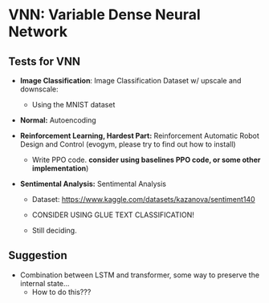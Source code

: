 # VNN: Variable Dense Neural Network

## Tests for VNN

* **Image Classification**: Image Classification Dataset w/ upscale and downscale:
    * Using the MNIST dataset

* **Normal:** Autoencoding 

* **Reinforcement Learning, Hardest Part:** Reinforcement Automatic Robot Design and Control (evogym, please try to find out how to install)
    * Write PPO code. **consider using baselines PPO code, or some other implementation**)

* **Sentimental Analysis:** Sentimental Analysis 
    * Dataset: https://www.kaggle.com/datasets/kazanova/sentiment140
    * CONSIDER USING GLUE TEXT CLASSIFICATION!

    * Still deciding.


## Suggestion

* Combination between LSTM and transformer, some way to preserve the internal state...
    * How to do this???
